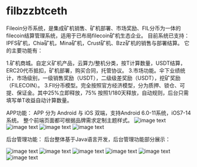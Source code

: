 # filbzzbtceth
Fileoin分币系统，是集成矿机销售、矿机部署、市场奖励、FIL分币为一体的filecoin结算管理系统，适用于已布局filecoin矿机生态企业。
目前系统已支持：IPFS矿机，Chia矿机，Mina矿机，Crust矿机、Bzz矿机的销售与部署结算。
它的主要功能有：

1.矿机商城。自定义矿机产品，云算力/整机分类，按T计算数量，USDT结算，ERC20代币抵扣，矿机部署，购买合同，托管协议。
3.市场功能。伞下业绩统计，市场级别，一级销售奖励（USDT），二级级差奖励（USDT），挖矿奖励（FILECOIN）。
3.FIl分币模型。完全按照官方经济模型，分为质押、锁仓、可提、保证金。其中25%立即释放，75% 按照1/180天释放，自动规则，后台只需填写单T收益自动计算数量。

APP功能：
APP 分为 Android 与 iOS 双端，支持Android 6.0-11系统，iOS7-14系统。
整个前端页面都可根据品牌需求定制主题样式。
![image text](https://note.youdao.com/yws/public/resource/bdc89b054801a47b3364253cc2685e9f/xmlnote/040FA707DA284ACBB006CFBA979DD7B4/6316)
![image text](https://note.youdao.com/yws/public/resource/bdc89b054801a47b3364253cc2685e9f/xmlnote/C61C19515AB24469A9181E33170AEDA8/6314)
![image text](https://note.youdao.com/yws/public/resource/bdc89b054801a47b3364253cc2685e9f/xmlnote/66A76C8E1A834CCBAF8619721ECD8789/6315)
![image text](https://note.youdao.com/yws/public/resource/bdc89b054801a47b3364253cc2685e9f/xmlnote/F57D9DF218774A29B1316E31AAA097B6/6317)



后台管理功能：
后台整体基于Java语言开发，后台管理功能部分展示：	

![image text](https://note.youdao.com/yws/public/resource/bdc89b054801a47b3364253cc2685e9f/xmlnote/47C4CAA384FB4885AE598AF114B279D8/6320)
![image text](https://note.youdao.com/yws/public/resource/bdc89b054801a47b3364253cc2685e9f/xmlnote/8FE032AA87DB4D17ADC1E9EF8B98F888/6322)
![image text](https://note.youdao.com/yws/public/resource/bdc89b054801a47b3364253cc2685e9f/xmlnote/04354FFFF1274A129CAA22CAFE2C6597/6321)
![image text](https://note.youdao.com/yws/public/resource/bdc89b054801a47b3364253cc2685e9f/xmlnote/391179D9A70F4BFA86AEF3182DEAB936/6319)
![image text](https://note.youdao.com/yws/public/resource/bdc89b054801a47b3364253cc2685e9f/xmlnote/D5C0DE78A2B94CA59450192DDC9D0789/6313)
![image text](https://note.youdao.com/yws/public/resource/bdc89b054801a47b3364253cc2685e9f/xmlnote/B79F805396A44A9385943B2329ED0203/6318)





